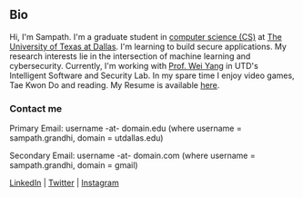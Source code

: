 ## Bio

Hi, I'm Sampath. I'm a graduate student in [computer science (CS)](https://cs.utdallas.edu/) at [The University of Texas at Dallas](https://www.utdallas.edu/). I'm learning to build secure applications. My research interests lie in the intersection of machine learning and cybersecurity. Currently, I'm working with [Prof. Wei Yang](http://youngwei.com/) in UTD's Intelligent Software and Security Lab. In my spare time I enjoy video games, Tae Kwon Do and reading. My Resume is available [here](https://drive.google.com/open?id=1d2gLx-xUSmSlRysVxwKp9gWQG2K8mDmn).

### Contact me

Primary Email: username -at- domain.edu (where username = sampath.grandhi, domain = utdallas.edu)

Secondary Email: username -at- domain.com (where username = sampath.grandhi, domain = gmail)

[LinkedIn](https://www.linkedin.com/in/sampathgrandhi/) | [Twitter](http://twitter.com/12gsk/) | [Instagram](https://www.instagram.com/12gsk/)
